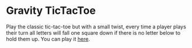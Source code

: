 # Gravity TicTacToe

Play the classic tic-tac-toe but with a small twist, every time a player plays their turn all letters will fall one square down if there is no letter below  to hold them up. You can play it [here](https://ferrommu.github.io/React-gravityTicTacToe/).
